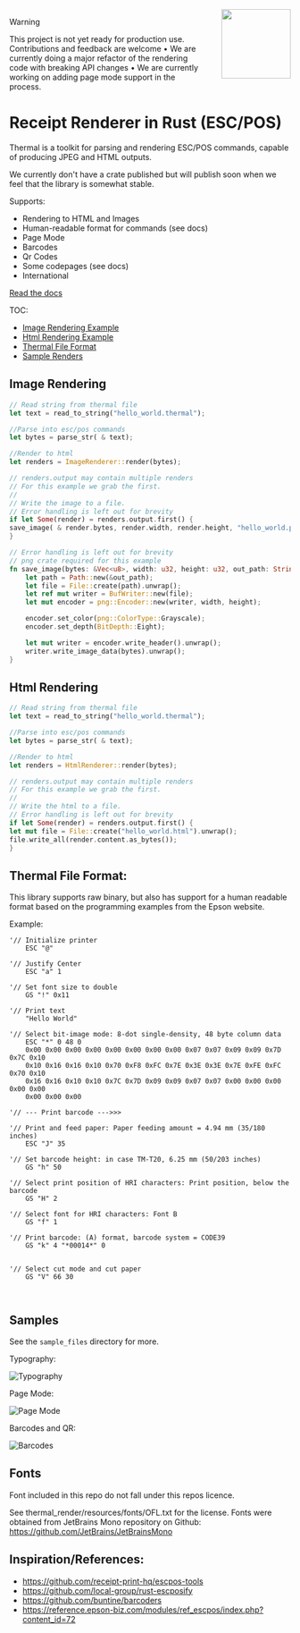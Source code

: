 <img src="readme/thermal.png" width="124" height="124" style="float:right; margin-left: 30px;">

> [!WARNING]
> This project is not yet ready for production use. Contributions and feedback are welcome •
> We are currently doing a major refactor of the rendering code with breaking API changes •
> We are currently working on adding page mode support in the process.

# Receipt Renderer in Rust (ESC/POS)

Thermal is a toolkit for parsing and rendering ESC/POS commands, capable of producing JPEG and HTML outputs.

We currently don't have a crate published but will publish soon when we feel that the library is somewhat stable.

Supports:

- Rendering to HTML and Images
- Human-readable format for commands (see docs)
- Page Mode
- Barcodes
- Qr Codes
- Some codepages (see docs)
- International

[Read the docs](https://github.com/zachzurn/thermal/wiki)

TOC:

- [Image Rendering Example](#image-rendering)
- [Html Rendering Example](#html-rendering)
- [Thermal File Format](#thermal-file-format)
- [Sample Renders](#samples)

## Image Rendering

```rust
// Read string from thermal file
let text = read_to_string("hello_world.thermal");

//Parse into esc/pos commands
let bytes = parse_str( & text);

//Render to html
let renders = ImageRenderer::render(bytes);

// renders.output may contain multiple renders
// For this example we grab the first.
//
// Write the image to a file.
// Error handling is left out for brevity
if let Some(render) = renders.output.first() {
save_image( & render.bytes, render.width, render.height, "hello_world.png");
}

// Error handling is left out for brevity
// png crate required for this example
fn save_image(bytes: &Vec<u8>, width: u32, height: u32, out_path: String) {
    let path = Path::new(&out_path);
    let file = File::create(path).unwrap();
    let ref mut writer = BufWriter::new(file);
    let mut encoder = png::Encoder::new(writer, width, height);

    encoder.set_color(png::ColorType::Grayscale);
    encoder.set_depth(BitDepth::Eight);

    let mut writer = encoder.write_header().unwrap();
    writer.write_image_data(bytes).unwrap();
}
```

## Html Rendering

```rust
// Read string from thermal file
let text = read_to_string("hello_world.thermal");

//Parse into esc/pos commands
let bytes = parse_str( & text);

//Render to html
let renders = HtmlRenderer::render(bytes);

// renders.output may contain multiple renders
// For this example we grab the first.
//
// Write the html to a file.
// Error handling is left out for brevity
if let Some(render) = renders.output.first() {
let mut file = File::create("hello_world.html").unwrap();
file.write_all(render.content.as_bytes());
}
```

## Thermal File Format:

This library supports raw binary, but also has support for a human readable format based on the programming examples
from the Epson website.

Example:

```
'// Initialize printer
    ESC "@"
    
'// Justify Center
    ESC "a" 1
    
'// Set font size to double 
    GS "!" 0x11
    
'// Print text
    "Hello World"
    
'// Select bit-image mode: 8-dot single-density, 48 byte column data
    ESC "*" 0 48 0
    0x00 0x00 0x00 0x00 0x00 0x00 0x00 0x00 0x07 0x07 0x09 0x09 0x7D 0x7C 0x10
    0x10 0x16 0x16 0x10 0x70 0xF8 0xFC 0x7E 0x3E 0x3E 0x7E 0xFE 0xFC 0x70 0x10
    0x16 0x16 0x10 0x10 0x7C 0x7D 0x09 0x09 0x07 0x07 0x00 0x00 0x00 0x00 0x00
    0x00 0x00 0x00    
 
'// --- Print barcode --->>>

'// Print and feed paper: Paper feeding amount = 4.94 mm (35/180 inches)
    ESC "J" 35

'// Set barcode height: in case TM-T20, 6.25 mm (50/203 inches)
    GS "h" 50

'// Select print position of HRI characters: Print position, below the barcode
    GS "H" 2

'// Select font for HRI characters: Font B
    GS "f" 1

'// Print barcode: (A) format, barcode system = CODE39
    GS "k" 4 "*00014*" 0


'// Select cut mode and cut paper
    GS "V" 66 30
   
    
```

## Samples

See the `sample_files` directory for more.

Typography:

![Typography](sample_files/out/img/typography.thermal.png "Typography")

Page Mode:

![Page Mode](sample_files/out/img/page_mode.thermal.png "Page Mode")

Barcodes and QR:

![Barcodes](sample_files/out/img/barcodes.thermal.png "Barcodes")

## Fonts

Font included in this repo do not fall under this repos licence.

See thermal_render/resources/fonts/OFL.txt for the license. Fonts were obtained from JetBrains Mono repository on
Github:
https://github.com/JetBrains/JetBrainsMono

## Inspiration/References:

- https://github.com/receipt-print-hq/escpos-tools
- https://github.com/local-group/rust-escposify
- https://github.com/buntine/barcoders
- https://reference.epson-biz.com/modules/ref_escpos/index.php?content_id=72
